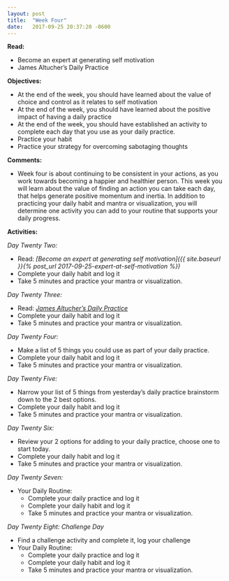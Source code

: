 ```yaml
---
layout: post
title:  "Week Four"
date:   2017-09-25 20:37:20 -0600
---
```


**Read:**
* Become an expert at generating self motivation
* James Altucher’s Daily Practice

**Objectives:**
* At the end of the week, you should have learned about the value of choice and control as it relates to self motivation
* At the end of the week, you should have learned about the positive impact of having a daily practice
* At the end of the week, you should have established an activity to complete each day that you use as your daily practice.
* Practice your habit
* Practice your strategy for overcoming sabotaging thoughts

**Comments:**
* Week four is about continuing to be consistent in your actions, as you work towards becoming a happier and healthier person. This week you will learn about the value of finding an action you can take each day, that helps generate positive momentum and inertia. In addition to practicing your daily habit and mantra or visualization, you will determine one activity you can add to your routine that supports your daily progress.

**Activities:**

*Day Twenty Two:*
* Read: *[Become an expert at generating self motivation]({{ site.baseurl }}{% post_url 2017-09-25-expert-at-self-motivation %})*
* Complete your daily habit and log it
* Take 5 minutes and practice your mantra or visualization.

*Day Twenty Three:*
* Read: *[James Altucher’s Daily Practice](http://www.jamesaltucher.com/start/)*
* Complete your daily habit and log it
* Take 5 minutes and practice your mantra or visualization.

*Day Twenty Four:*
* Make a list of 5 things you could use as part of your daily practice.
* Complete your daily habit and log it
* Take 5 minutes and practice your mantra or visualization.

*Day Twenty Five:*
* Narrow your list of 5 things from yesterday’s daily practice brainstorm down to the 2 best options.
* Complete your daily habit and log it
* Take 5 minutes and practice your mantra or visualization.

*Day Twenty Six:*
* Review your 2 options for adding to your daily practice, choose one to start today.
* Complete your daily habit and log it
* Take 5 minutes and practice your mantra or visualization.

*Day Twenty Seven:*
* Your Daily Routine:
    * Complete your daily practice and log it
    * Complete your daily habit and log it
    * Take 5 minutes and practice your mantra or visualization.

*Day Twenty Eight: Challenge Day*
* Find a challenge activity and complete it, log your challenge
* Your Daily Routine:
    * Complete your daily practice and log it
    * Complete your daily habit and log it
    * Take 5 minutes and practice your mantra or visualization.
